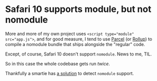 # Safari 10 supports module, but not nomodule

More and more of my own project uses `<script type="module" src="app.js">`, and for good measure, I tend to use [Parcel](https://parceljs.org/) (or [Rollup](https://rollupjs.org/guide/en/)) to compile a nomodule bundle that ships alongside the "regular" code.

Except, of course, Safari 10 doesn't support `nomodule`. News to me, TIL.

So in this case the whole codebase gets run _twice_.

Thankfully a smartie has [a solution](https://gist.github.com/samthor/64b114e4a4f539915a95b91ffd340acc) to detect `nomodule` support.
